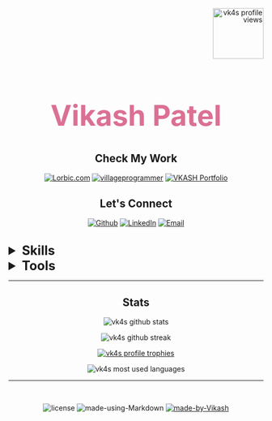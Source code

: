 <div align="center">
      <!-- PROFILE VIEWS -->
    <p align="right" style="line-height:1em"> 
        <img style="width:100px" src="https://komarev.com/ghpvc/?username=vk4s&label=Profile%20Views&color=d87093&style=flat-square" alt="vk4s profile views" />
    </p>
    <!-- NAME -->
    <h1 id="name" align="center" style="font-weight:bolder;color: palevioletred; font-size:4em">Vikash Patel</h1>
    <!-- <p align="left">
    🌱 I’m currently learning Nodejs  <br>
    👯 I’m looking to collaborate on Django  <br>
    ✌ I’m looking for help with full stack  <br>
    💬 Ask me about Programming and Life  <br>
    📖 Read awesome articles at <a href="https://www.lorbic.com" target="_BLANK"> Lorbic.com </a> <br>
    📖 Read my <a href="https://vk4s.github.io/index.html">Personal Blog</a> and  <br>
    📚 My <a href="https://villageprogrammer.blogspot.com">Tech Blog</a>  <br>
    📧 Contact me by <a href="mailto:vikash@lrbc.ml" alt="vikash@lrbc.ml">writing an email</a><br>
    </p> -->
</div>

<div align='center'>

## <b>Check My Work</b>

[![Lorbic.com](https://img.shields.io/badge/-lorbic.com-4291ff?style=for-the-badge&logo=blogger&logoColor=ffffff)](https://www.lorbic.com)
[![villageprogrammer](https://img.shields.io/badge/-villageprogrammer-d6430d?style=for-the-badge&logo=blogger&logoColor=ffffff)](https://villageprogrammer.blogspot.com)
[![VKASH Portfolio](https://img.shields.io/badge/-My%20Portfolio-e4eff2?style=for-the-badge&logo=rss&logoColor=black)](https://vkash.lorbic.com)

</div>

<div align='center'>

## <b>Let's Connect</b>

[![Github](https://img.shields.io/badge/-Github-181717?style=for-the-badge&logo=Github&logoColor=white)](https://github.com/vk4s)
[![LinkedIn](https://img.shields.io/badge/-LinkedIn-0077B5?style=for-the-badge&logo=LinkedIn&logoColor=white)](https://www.linkedin.com/in/vikaspatelp83/)
[![Email](https://img.shields.io/badge/Email-vikash@lrbc.ml-8e62f5?style=for-the-badge&logoColor=)](mailto:lorbic@lrbc.ml)

</div>
<br>

<!-- Skills Section -->

<div align='left'>

<details>
  <summary style='font-size:25px'><b> Skills</b></summary>

<div align='left'>

[![python](https://img.shields.io/badge/python-★★★-lightgrey?labelColor=3776AB&logo=Python&style=for-the-badge&logoColor=white)](https://www.python.org/)
[![C++](https://img.shields.io/badge/c++-★★★-lightgrey?labelColor=39457E&logo=c%2B%2B&style=for-the-badge&logoColor=white)](https://isocpp.org/)
[![C](https://img.shields.io/badge/C-★★☆-lightgrey?labelColor=276DC3&logo=c&style=for-the-badge&logoColor=white)](www.iso.org/standard/74528.html)

[![mysql](https://img.shields.io/badge/mysql-★★☆-lightgrey?labelColor=003545&logo=mysql&style=for-the-badge&logoColor=white)](https://www.mysql.com/)
[![SQLite](https://img.shields.io/badge/SQLite-★★☆-lightgrey?labelColor=003B57&logo=SQLite&style=for-the-badge&logoColor=white)](https://www.sqlite.org/)
[![postgreSQL](https://img.shields.io/badge/PostgreSQL-★★☆-lightgrey?labelColor=4169E1&logo=PostgreSQL&style=for-the-badge&logoColor=white)](https://www.postgresql.org/)
[![mongoDB](https://img.shields.io/badge/MongoDB-★☆☆-lightgrey?labelColor=47A248&logo=MongoDB&style=for-the-badge&logoColor=white)](https://www.mongodb.com/)

[![bash](https://img.shields.io/badge/bash-★☆☆-lightgrey?labelColor=4EAA25&logo=GNU-Bash&style=for-the-badge&logoColor=white)](<https://en.wikipedia.org/wiki/Bash_(Unix_shell)>)
[![Powershell](https://img.shields.io/badge/powershell-★☆☆-lightgrey?labelColor=008080&logo=powershell&style=for-the-badge&logoColor=white)](https://www.microsoft.org/)

[![html](https://img.shields.io/badge/html-★★★-lightgrey?labelColor=E34F26&logo=HTML5&style=for-the-badge&logoColor=white)](https://www.w3schools.com/html)
[![css](https://img.shields.io/badge/css-★★★-lightgrey?labelColor=1572B6&logo=CSS3&style=for-the-badge&logoColor=white)](https://www.w3schools.com/css)
[![javascript](https://img.shields.io/badge/javascript-★★☆-lightgrey?labelColor=F7DF1E&logo=JavaScript&style=for-the-badge&logoColor=black)](https://www.w3schools.com/js)

</div>
</details>

</div>

<!-- Tools Section -->

<details>
  <summary style='font-size:25px'><b>Tools</b></summary>

![Linux](https://img.shields.io/badge/-Linux-FCC624?logo=Linux&style=for-the-badge&logoColor=black)
![Windows](https://img.shields.io/badge/-Windows-00adef?logo=windows&style=for-the-badge&logoColor=black)

![atom](https://img.shields.io/badge/-atom-66595C?logo=Atom&style=for-the-badge&logoColor=white)
![vim](https://img.shields.io/badge/-vim-019733?logo=Vim&style=for-the-badge&logoColor=white)
![VS Code](https://img.shields.io/badge/-VS%20Code-75AADB?logo=visual-studio-code&style=for-the-badge&logoColor=white)

![Git](https://img.shields.io/badge/-Git-F05032?logo=Git&style=for-the-badge&logoColor=white)
![Github](https://img.shields.io/badge/-Github-181717?logo=Github&style=for-the-badge&logoColor=white)
![Heroku](https://img.shields.io/badge/-Heroku-6762a6?logo=Heroku&style=for-the-badge&logoColor=white)

![Django](https://img.shields.io/badge/-Django-092E20?logo=Django&style=for-the-badge&logoColor=white)
![flask](https://img.shields.io/badge/-flask-000000?logo=Flask&style=for-the-badge&logoColor=white)
![jinja](https://img.shields.io/badge/-jinja-B41717?logo=Jinja&style=for-the-badge&logoColor=white)

![Nodejs](https://img.shields.io/badge/-Node%20JS-092E20?logo=Nodedotjs&style=for-the-badge&logoColor=white)
![ExpressJs](https://img.shields.io/badge/-express%20js-000000?logo=express&style=for-the-badge&logoColor=white)

</details>

<hr>

<div align='center'>

## <b>Stats</b>

<!-- GITHUB STATS -->
<p align="center"> <img src="https://github-readme-stats.vercel.app/api?username=vk4s&theme=dracula&show_icons=true&count_private=true" alt="vk4s github stats" /> </p>
<!-- GITHUB STREAK -->
<p align="center"><img src="https://github-readme-streak-stats.herokuapp.com/?user=vk4s&theme=dracula" alt="vk4s github streak" /></p>
<!-- TROPHIES -->
<p align="center"> <a href="https://github.com/ryo-ma/github-profile-trophy"><img style="" src="https://github-profile-trophy.vercel.app/?username=vk4s&theme=dracula" alt="vk4s profile trophies" /></a> </p>
<!-- MOST USED LANGUAGES -->
<p align="center"><img  src="https://github-readme-stats.vercel.app/api/top-langs?username=vk4s&show_icons=true&locale=en&layout=compact&theme=dracula" alt="vk4s most used languages" /></p>
</div>

<hr>
<br>
<div align='center'>

![license](https://badgen.net/pypi/license/pip/)
![made-using-Markdown](https://img.shields.io/badge/Made%using-Markdown-1f425f.svg)
[![made-by-Vikash](https://img.shields.io/badge/with%20💖%20by-Vikash-cc62c3.svg)](http://vkash.lorbic.com)

</div>

</div>
